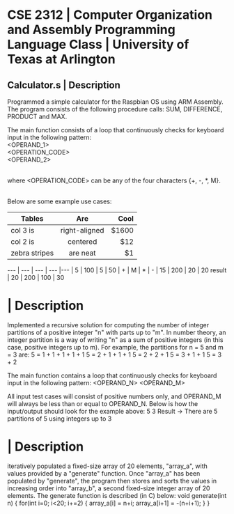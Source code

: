 # CSE 2312 | Computer Organization and Assembly Programming Language Class | University of Texas at Arlington

## Calculator.s | Description

Programmed a simple calculator for the Raspbian OS using ARM Assembly. The program consists of the following procedure calls: SUM, DIFFERENCE, PRODUCT and MAX.<br/>

The main function consists of a loop that continuously checks for keyboard input in the following pattern:<br/>
<OPERAND_1><ENTER><br/>
<OPERATION_CODE><ENTER><br/>
<OPERAND_2><ENTER><br/><br/>
  
where <OPERATION_CODE> can be any of the four characters {+, -, *, M}.<br/><br/>

Below are some example use cases:<br/>

| Tables        | Are           | Cool  |
| ------------- |:-------------:| -----:|
| col 3 is      | right-aligned | $1600 |
| col 2 is      | centered      |   $12 |
| zebra stripes | are neat      |    $1 |
 
--- | --- | --- | --- |---
 | 5 | 100 | 5 | 50
 | + | M | * | -
 | 15 | 200 | 20 | 20
 result | 20 | 200 | 100 | 30

# | Description

Implemented a recursive solution for computing the number of integer partitions of a positive integer "n" with parts up to "m". In number theory, an integer partition is a way of writing "n" as a sum of positive integers (in this case, positive integers up to m). For example, the partitions for n = 5 and m = 3 are:
5 = 1 + 1 + 1 + 1 + 1
5 = 2 + 1 + 1 + 1
5 = 2 + 2 + 1
5 = 3 + 1 + 1
5 = 3 + 2


The main function contains a loop that continuously checks for keyboard input in the following pattern:
<OPERAND_N><ENTER>
<OPERAND_M><ENTER>

All input test cases will consist of positive numbers only, and OPERAND_M will always be less than or equal to OPERAND_N. Below is how the input/output should look for the example above:
            5
            3
Result ->   There are 5 partitions of 5 using integers up to 3


# | Description

iteratively populated a fixed-size array of 20 elements, "array_a", with values provided by a "generate" function. Once "array_a" has been populated by "generate", the program then stores and sorts the values in increasing order into "array_b", a second fixed-size integer array of 20 elements. The generate function is described (in C) below:
void generate(int n) {
  for(int i=0; i<20; i+=2) {
    array_a[i] = n+i;
    array_a[i+1] = -(n+i+1);
  }
}


